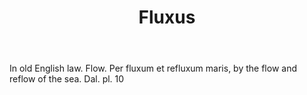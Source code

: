 ---
title: Fluxus
letter: F
permalink: "/definitions/bld-fluxus.html"
body: In old English law. Flow. Per fluxum et refluxum maris, by the flow and reflow
  of the sea. Dal. pl. 10
published_at: '2018-07-07'
source: Black's Law Dictionary 2nd Ed (1910)
layout: post
---
